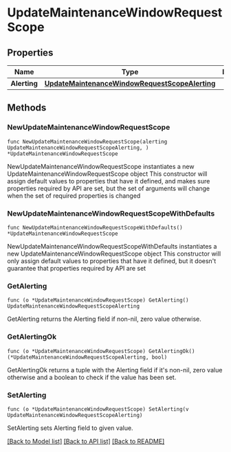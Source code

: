 # UpdateMaintenanceWindowRequestScope

## Properties

Name | Type | Description | Notes
------------ | ------------- | ------------- | -------------
**Alerting** | [**UpdateMaintenanceWindowRequestScopeAlerting**](UpdateMaintenanceWindowRequestScopeAlerting.md) |  | 

## Methods

### NewUpdateMaintenanceWindowRequestScope

`func NewUpdateMaintenanceWindowRequestScope(alerting UpdateMaintenanceWindowRequestScopeAlerting, ) *UpdateMaintenanceWindowRequestScope`

NewUpdateMaintenanceWindowRequestScope instantiates a new UpdateMaintenanceWindowRequestScope object
This constructor will assign default values to properties that have it defined,
and makes sure properties required by API are set, but the set of arguments
will change when the set of required properties is changed

### NewUpdateMaintenanceWindowRequestScopeWithDefaults

`func NewUpdateMaintenanceWindowRequestScopeWithDefaults() *UpdateMaintenanceWindowRequestScope`

NewUpdateMaintenanceWindowRequestScopeWithDefaults instantiates a new UpdateMaintenanceWindowRequestScope object
This constructor will only assign default values to properties that have it defined,
but it doesn't guarantee that properties required by API are set

### GetAlerting

`func (o *UpdateMaintenanceWindowRequestScope) GetAlerting() UpdateMaintenanceWindowRequestScopeAlerting`

GetAlerting returns the Alerting field if non-nil, zero value otherwise.

### GetAlertingOk

`func (o *UpdateMaintenanceWindowRequestScope) GetAlertingOk() (*UpdateMaintenanceWindowRequestScopeAlerting, bool)`

GetAlertingOk returns a tuple with the Alerting field if it's non-nil, zero value otherwise
and a boolean to check if the value has been set.

### SetAlerting

`func (o *UpdateMaintenanceWindowRequestScope) SetAlerting(v UpdateMaintenanceWindowRequestScopeAlerting)`

SetAlerting sets Alerting field to given value.



[[Back to Model list]](../README.md#documentation-for-models) [[Back to API list]](../README.md#documentation-for-api-endpoints) [[Back to README]](../README.md)


